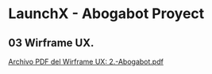 # LaunchX - Abogabot Proyect

## **03 Wirframe UX.**

[Archivo PDF del Wirframe UX: 2.-Abogabot.pdf ](./2.-Abogabot.pdf)
